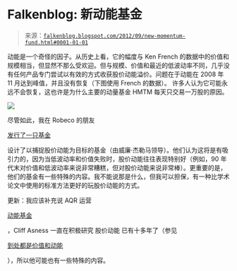<!--yml

类别: 未分类

日期: 2024-05-12 20:22:56

-->

# Falkenblog: 新动能基金

> 来源：[`falkenblog.blogspot.com/2012/09/new-momentum-fund.html#0001-01-01`](http://falkenblog.blogspot.com/2012/09/new-momentum-fund.html#0001-01-01)

动能是一个奇怪的因子。从历史上看，它的幅度与 Ken French 的数据中的价值和规模相当，但显然不那么受欢迎。但与规模、价值和最近的低波动率不同，几乎没有任何产品专门尝试以有效的方式收获股价动能溢价。问题在于动能在 2008 年 11 月达到峰值，并且没有恢复（下图使用 French 的数据）。 许多人认为它可能永远不会恢复，这也许是为什么主要的动量基金 HMTM 每天只交易一万股的原因。

![](https://blogger.googleusercontent.com/img/b/R29vZ2xl/AVvXsEgys17YJq91PzVZe0yfMUNlWdJiJ8IwCLCcTTuYw9MSZIVoyhuRM7R4RO2qqx7HVOk_qhJhbvjLGLVi0nfc2eruWhcuHGZTKu75sWS07UtP2ECoAiXQtWi-0Qn3MqmBI2jsalnKVQ/s1600/jenna.jpg)

尽管如此，我在 Robeco 的朋友

[发行了一只基金](http://www.robeco.com/professionals/products/product-information.jsp?pdstchn=robecocom&pfndid=6170&plang=english)

设计了以捕捉股价动能为目标的基金（由威廉·杰勒马领导）。他们认为这将是有吸引力的，因为当低波动率和价值失败时，股价动能往往表现特别好（例如，90 年代末对价值和低波动率来说非常糟糕，但对股价动能来说非常棒）。更重要的是，他们的基金有一些特殊的内容。我不能说那是什么，但我可以担保，有一种比学术论文中使用的标准方法更好的玩股价动能的方式。

更新：我应该补充说 AQR 运营

[动能基金](https://www.aqrfunds.com/OurFunds/MomentumFunds/MomentumFund/Overview.aspx)

，Cliff Asness 一直在积极研究 股价动能 已有十多年了（参见

[到处都是价值和动能](http://papers.ssrn.com/sol3/papers.cfm?abstract_id=1363476)

），所以他可能也有一些特殊的内容。
